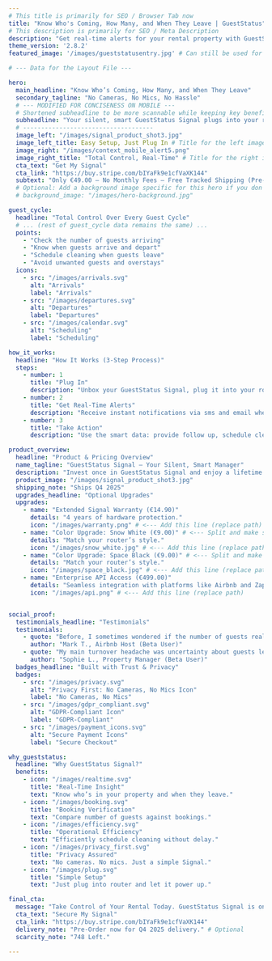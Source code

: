 ```yaml
---
# This title is primarily for SEO / Browser Tab now
title: "Know Who's Coming, How Many, and When They Leave | GuestStatus"
# This description is primarily for SEO / Meta Description
description: "Get real-time alerts for your rental property with GuestStatus Signal. No cameras, no mics, no hassle. Verify bookings, schedule cleanings, and more."
theme_version: '2.8.2'
featured_image: '/images/gueststatusentry.jpg' # Can still be used for SEO/Sharing, but not the layout

# --- Data for the Layout File ---

hero:
  main_headline: "Know Who’s Coming, How Many, and When They Leave"
  secondary_tagline: "No Cameras, No Mics, No Hassle"
  # --- MODIFIED FOR CONCISENESS ON MOBILE ---
  # Shortened subheadline to be more scannable while keeping key benefits/actions
  subheadline: "Your silent, smart GuestStatus Signal plugs into your router and sends free, real-time alerts. Verify number of guests, schedule cleaning, and act swiftly when unexpected acts occur."
  # ------------------------------------
  image_left: "/images/signal_product_shot3.jpg"
  image_left_title: Easy Setup, Just Plug In # Title for the left image
  image_right: "/images/context_mobile_alert5.png"
  image_right_title: "Total Control, Real-Time" # Title for the right image
  cta_text: "Get My Signal"
  cta_link: "https://buy.stripe.com/bIYaFk9e1cfVaXK144"
  subtext: "Only €49.00 – No Monthly Fees – Free Tracked Shipping (Pre-Order: Ships Q4 2025)"
  # Optional: Add a background image specific for this hero if you don't want the featured_image
  # background_image: "/images/hero-background.jpg"

guest_cycle:
  headline: "Total Control Over Every Guest Cycle"
  # ... (rest of guest_cycle data remains the same) ...
  points:
    - "Check the number of guests arriving"
    - "Know when guests arrive and depart"
    - "Schedule cleaning when guests leave"
    - "Avoid unwanted guests and overstays"
  icons:
    - src: "/images/arrivals.svg"
      alt: "Arrivals"
      label: "Arrivals"
    - src: "/images/departures.svg"
      alt: "Departures"
      label: "Departures"
    - src: "/images/calendar.svg"
      alt: "Scheduling"
      label: "Scheduling"

how_it_works:
  headline: "How It Works (3-Step Process)"
  steps:
    - number: 1
      title: "Plug In"
      description: "Unbox your GuestStatus Signal, plug it into your router using the included cable, and let it power up. It’s truly plug-and-play—no tech headaches."
    - number: 2
      title: "Get Real-Time Alerts"
      description: "Receive instant notifications via sms and email when guests arrive or depart. Each alert shows the number of people, giving you full control."
    - number: 3
      title: "Take Action"
      description: "Use the smart data: provide follow up, schedule cleaning, tackle issues as squatting, and more. Enjoy complete operational control."

product_overview:
  headline: "Product & Pricing Overview"
  name_tagline: "GuestStatus Signal – Your Silent, Smart Manager"
  description: "Invest once in GuestStatus Signal and enjoy a lifetime of free, reliable alerts. Ensure every booking is executed exactly as planned—all without compromising guest privacy. Only €49.00 and it plugs directly into your router for instantaneous alerts of arrivals, departures, and number of people."
  product_image: "/images/signal_product_shot3.jpg"
  shipping_note: "Ships Q4 2025"
  upgrades_headline: "Optional Upgrades"
  upgrades:
    - name: "Extended Signal Warranty (€14.90)"
      details: "4 years of hardware protection."
      icon: "/images/warranty.png" # <--- Add this line (replace path)
    - name: "Color Upgrade: Snow White (€9.00)" # <--- Split and make specific
      details: "Match your router’s style."
      icon: "/images/snow_white.jpg" # <--- Add this line (replace path)
    - name: "Color Upgrade: Space Black (€9.00)" # <--- Split and make specific
      details: "Match your router’s style."
      icon: "/images/space_black.jpg" # <--- Add this line (replace path)
    - name: "Enterprise API Access (€499.00)"
      details: "Seamless integration with platforms like Airbnb and Zapier."
      icon: "/images/api.png" # <--- Add this line (replace path)


social_proof:
  testimonials_headline: "Testimonials"
  testimonials:
    - quote: "Before, I sometimes wondered if the number of guests really matched the booking. Now, the Signal gives me a subtle data point – a quiet notification if it detects more activity than the reservation suggests. This empowers me to verify things discreetly if needed. That level of certainty is a huge relief."
      author: "Mark T., Airbnb Host (Beta User)"
    - quote: "My main turnover headache was uncertainty about guests leaving. Signal's alert when the property is truly empty is a game-changer. It ensures precise cleaning scheduling and efficient operations, saving time while respecting guest privacy."
      author: "Sophie L., Property Manager (Beta User)"
  badges_headline: "Built with Trust & Privacy"
  badges:
    - src: "/images/privacy.svg"
      alt: "Privacy First: No Cameras, No Mics Icon"
      label: "No Cameras, No Mics"
    - src: "/images/gdpr_compliant.svg"
      alt: "GDPR-Compliant Icon"
      label: "GDPR-Compliant"
    - src: "/images/payment_icons.svg"
      alt: "Secure Payment Icons"
      label: "Secure Checkout"

why_gueststatus:
  headline: "Why GuestStatus Signal?"
  benefits:
    - icon: "/images/realtime.svg"
      title: "Real-Time Insight"
      text: "Know who’s in your property and when they leave."
    - icon: "/images/booking.svg"
      title: "Booking Verification"
      text: "Compare number of guests against bookings."
    - icon: "/images/efficiency.svg"
      title: "Operational Efficiency"
      text: "Efficiently schedule cleaning without delay."
    - icon: "/images/privacy_first.svg"
      title: "Privacy Assured"
      text: "No cameras. No mics. Just a simple Signal."
    - icon: "/images/plug.svg"
      title: "Simple Setup"
      text: "Just plug into router and let it power up."

final_cta:
  message: "Take Control of Your Rental Today. GuestStatus Signal is only <span class='f2 b navy dbi'>€49.00</span>—<span class='navy b'>no subscriptions, no monthly fees</span>. Secure your device and your peace of mind now."
  cta_text: "Secure My Signal"
  cta_link: "https://buy.stripe.com/bIYaFk9e1cfVaXK144"
  delivery_note: "Pre-Order now for Q4 2025 delivery." # Optional
  scarcity_note: "748 Left."

---
```

<!-- BODY MUST BE EMPTY BELOW THIS LINE -->